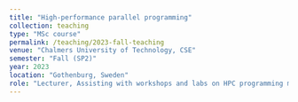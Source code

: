 ```yaml
---
title: "High-performance parallel programming"
collection: teaching
type: "MSc course"
permalink: /teaching/2023-fall-teaching
venue: "Chalmers University of Technology, CSE"
semester: "Fall (SP2)"
year: 2023
location: "Gothenburg, Sweden"
role: "Lecturer, Assisting with workshops and labs on HPC programming models"
---
```


